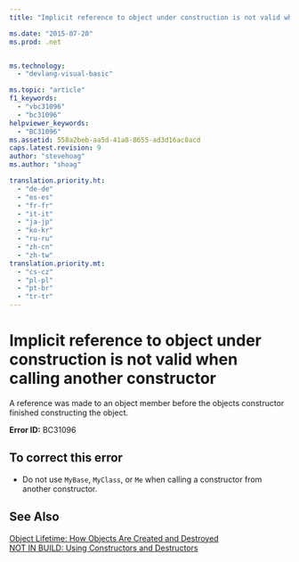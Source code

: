 ```yaml
---
title: "Implicit reference to object under construction is not valid when calling another constructor | Microsoft Docs"

ms.date: "2015-07-20"
ms.prod: .net


ms.technology: 
  - "devlang-visual-basic"

ms.topic: "article"
f1_keywords: 
  - "vbc31096"
  - "bc31096"
helpviewer_keywords: 
  - "BC31096"
ms.assetid: 558a2beb-aa5d-41a8-8655-ad3d16ac8acd
caps.latest.revision: 9
author: "stevehoag"
ms.author: "shoag"

translation.priority.ht: 
  - "de-de"
  - "es-es"
  - "fr-fr"
  - "it-it"
  - "ja-jp"
  - "ko-kr"
  - "ru-ru"
  - "zh-cn"
  - "zh-tw"
translation.priority.mt: 
  - "cs-cz"
  - "pl-pl"
  - "pt-br"
  - "tr-tr"
---
```

# Implicit reference to object under construction is not valid when calling another constructor
A reference was made to an object member before the objects constructor finished constructing the object.  
  
 **Error ID:** BC31096  
  
## To correct this error  
  
-   Do not use `MyBase`, `MyClass`, or `Me` when calling a constructor from another constructor.  
  
## See Also  
 [Object Lifetime: How Objects Are Created and Destroyed](../../visual-basic/programming-guide/language-features/objects-and-classes/object-lifetime-how-objects-are-created-and-destroyed.md)   
 [NOT IN BUILD: Using Constructors and Destructors](http://msdn.microsoft.com/en-us/548eebe1-86c4-4377-b2f5-447cb8be3d90)